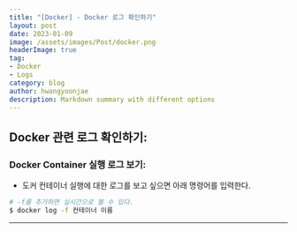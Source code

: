```yaml
---
title: "[Docker] - Docker 로그 확인하기"
layout: post
date: 2023-01-09
image: /assets/images/Post/docker.png
headerImage: true
tag:
- Docker
- Logs
category: blog
author: hwangyoonjae
description: Markdown summary with different options
---
```


## Docker 관련 로그 확인하기:
### Docker Container 실행 로그 보기:
- 도커 컨테이너 실행에 대한 로그를 보고 싶으면 아래 명령어를 입력한다.
```bash
# -f를 추가하면 실시간으로 볼 수 있다.
$ docker log -f 컨테이너 이름
```

* * *